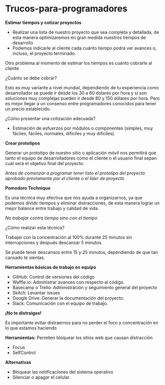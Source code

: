 # Trucos-para-programadores

**Estimar tiempos y cotizar proyectos**

+ Realizar una lista de nuestro proyecto que sea completa y detallada, de esta manera optimizaremos en gran medida nuestros tiempos de desarrollo
+ Podemos indicarle al cliente cada cuánto tiempo podrá ver avances o, incluso, el proyecto terminado.

Otro problema al momento de estimar los tiempos es cuánto cobrarle al cliente

¿Cuánto se debe cobrar?

Esto es muy variante a nivel mundial, dependiendo de tu experiencia como desarrollador se puede ir desde los 30 a 60 dólares por hora y si son soluciones muy complejas pueden ir desde 80 y 150 dólares por hora. Pero es mejor llegar a un consenso entre programadores conocidos para tener un precio establecido.

¿Cómo presentar una cotización adecuada?
+ Estimación de esfuerzos por módulos o componentes (simples, muy fáciles, fáciles, normales, difíciles y muy difíciles).

**Crear prototipos**

Generar un prototipo de nuestro sitio o aplicación móvil nos permitirá que tanto el equipo de desarrolladores como el cliente o el usuario final sepan cuál será el objetivo final del proyecto.

*Antes de comenzar a programar tener listo el prototipo del proyecto aprobado previamente por el cliente o el líder de proyecto*

**Pomodoro Technique**

Es una técnica muy efectiva que nos ayuda a organizarnos, ya que podemos dividir tiempos y eliminar distracciones, de esta manera lograr un mejor balance entre trabajo y calidad de vida.

*No trabajar contra tiempo sino con el tiempo*

¿Cómo realizar esta técnica?

Trabajar con la concentración al 100% durante 25 minutos sin interrupciones y después descansar 5 minutos.

Se puede tener descansos entre 15 y 25 minutos, dependiendo de que tan cansado te sientas. 

**Herramientas básicas de trabajo en equipo**

+ GitHub: Control de versiones del código
+ Waffle.io: Administrar avances con respecto al código.
+ Basecamp o Trello: Administración y seguimiento general del proyecto 
+ Skitch: Levantar issues
+ Google Drive: Generar la documentación del proyecto.
+ Slack: Comunicación con el equipo de trabajo.

**¡No te distraigas!**

Es importante evitar distraernos para no perder el foco y concentración en lo que estamos haciendo

**Herramientas:**
Permiten bloquear los sitios web que causan distracción
+ Focus 
+ SelfControl

**Alternativas**
+ Bloquear las notificaciones del sistema operativo
+ Silenciar o apagar el celular.






